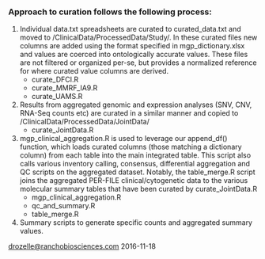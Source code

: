 ### Approach to curation follows the following process:

1. Individual data.txt spreadsheets are curated to curated_data.txt and moved to /ClinicalData/ProcessedData/Study/. In these curated files new columns are added using the format specified in mgp_dictionary.xlsx and values are coerced into ontologically accurate values. These files are not filtered or organized per-se, but provides a normalized reference for where curated value columns are derived.
    - curate_DFCI.R
    - curate_MMRF_IA9.R
    - curate_UAMS.R
2. Results from aggregated genomic and expression analyses (SNV, CNV, RNA-Seq counts etc) are curated in a similar manner and copied to /ClinicalData/ProcessedData/JointData/
    - curate_JointData.R
3. mgp_clinical_aggregation.R is used to leverage our append_df() function, which loads curated columns (those matching a dictionary column) from each table into the main integrated table. This script also calls various inventory calling, consensus, differential aggregation and QC scripts on the aggregated dataset. Notably, the table_merge.R script joins the aggregated PER-FILE clinical/cytogenetic data to the various molecular summary tables that have been curated by curate_JointData.R 
    - mgp_clinical_aggregation.R
    - qc_and_summary.R
    - table_merge.R
4. Summary scripts to generate specific counts and aggregated summary values.


drozelle@ranchobiosciences.com
2016-11-18
